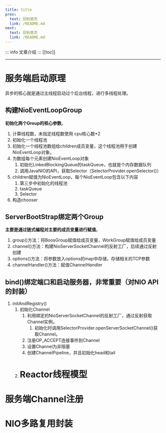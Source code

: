 ```yaml
---
title: title
prev:
  text: 回到首页
  link: /README.md
next:
  text: 回到首页
  link: /README.md
---
```

::: info
文章介绍
:::
[[toc]]

***
# 服务端启动原理

异步的核心就是通过主线程启动过个后台线程，进行多线程处理。

## 构建NioEventLoopGroup

**初始化两个Group的核心参数**。

1. 计算线程数，未指定线程数使用 cpu核心数*2
2. 初始化一个线程池
3. 初始化一个线程池数组给children成员变量，这个线程池用于创建NioEventLoop对象。
4. 为数组每个元素创建NioEventLoop对象
    1. 初始化LinkedBlockingQueue的taskQueue，也就是个内存数据队列
    2. 调用JavaNIO的API，获取Selector（SelectorProvider.openSelector()）
5. children赋值为NioEventLoop，每个NioEventLoop包含以下内容
    1. 第三步中初始化的线程池
    2. taskQueue
    3. Selector
6. 构造chooser
## ServerBootStrap绑定两个Group

**主要是通过链式编程对主要的成员变量进行赋值**。

1. group()方法：将BoosGroup赋值给成员变量，WorkGroup赋值给成员变量
2. channel()方法：构建NioServerSocketChannel的反射工厂，后续通过反射创建
3. options()方法：将参数放入options的map中存储，存储相关的TCP参数
4. channelHandler()方法：赋值ChannelHandler
## bind()绑定端口和启动服务器，非常重要（对NIO API的封装）

1. initAndRegistry()
    1. 初始化Channel
        1. 利用绑定的NioServerSocketChannel的反射工厂，通过反射获取Channel实例。
            1. 初始化时调用SelectorProvider.openServerSocketChannel()获取Channel。
        2. 注册OP_ACCEPT连接事件到Channel
        3. 设置Channel为非阻塞
        4. 创建ChannelPipeline，并且初始化head和tail
    2. # Reactor线程模型


# 服务端Channel注册


# NIO多路复用封装

